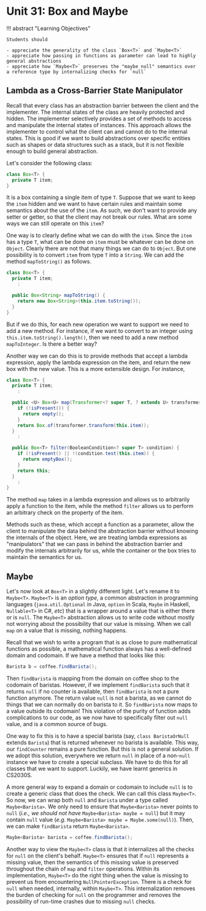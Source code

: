 # Unit 31: Box and Maybe

!!! abstract "Learning Objectives"

    Students should

    - appreciate the generality of the class `Box<T>` and `Maybe<T>`
    - appreciate how passing in functions as parameter can lead to highly general abstractions
    - appreciate how `Maybe<T>` preserves the "maybe null" semantics over a reference type by internalizing checks for `null`

## Lambda as a Cross-Barrier State Manipulator

Recall that every class has an abstraction barrier between the client and the implementer.  The internal states of the class are heavily protected and hidden.   The implementer selectively provides a set of methods to access and manipulate the internal states of instances.  This approach allows the implementer to control what the client can and cannot do to the internal states.  This is good if we want to build abstractions over specific entities such as shapes or data structures such as a stack, but it is not flexible enough to build general abstraction.

Let's consider the following class:

```Java title="Box v0.0.1"
class Box<T> {
  private T item;
}
```

It is a box containing a single item of type `T`.  Suppose that we want to keep the `item` hidden and we want to have certain rules and maintain some semantics about the use of the `item`.  As such, we don't want to provide any setter or getter, so that the client may not break our rules.  What are some ways we can still operate on this `item`?

One way is to clearly define what we can do with the `item`.  Since the `item` has a type `T`, what can be done on `item` must be whatever can be done on `Object`.  Clearly there are not that many things we can do to `Object`.  But one possibility is to convert `item` from type `T` into a `String`.  We can add the method `mapToString()` as follows.

```java title="Box v0.1"
class Box<T> {
  private T item;
    :

  public Box<String> mapToString() {
    return new Box<String>(this.item.toString());
  }
}
```

But if we do this, for each new operation we want to support we need to add a new method.  For instance, if we want to convert to an integer using `this.item.toString().length()`, then we need to add a new method `mapToInteger`.  Is there a better way?

Another way we can do this is to provide methods that accept a lambda expression, apply the lambda expression on the item, and return the new box with the new value.  This is a more extensible design.  For instance,

```Java title="Box v0.2"
class Box<T> {
  private T item;
    :

  public <U> Box<U> map(Transformer<? super T, ? extends U> transformer) {
    if (!isPresent()) {
      return empty();
    }
    return Box.of(transformer.transform(this.item));
  }
    :

  public Box<T> filter(BooleanCondition<? super T> condition) {
    if (!isPresent() || !(condition.test(this.item)) {
      return emptyBox();
    }
    return this;
  }
    :
}
```

The method `map` takes in a lambda expression and allows us to arbitrarily apply a function to the item, while the method `filter` allows us to perform an arbitrary check on the property of the item.

Methods such as these, which accept a function as a parameter, allow the client to manipulate the data behind the abstraction barrier without knowing the internals of the object.  Here, we are treating lambda expressions as "manipulators" that we can pass in behind the abstraction barrier and modify the internals arbitrarily for us, while the container or the box tries to maintain the semantics for us.

## Maybe

Let's now look at `Box<T>` in a slightly different light.  Let's rename it to `Maybe<T>`.  `Maybe<T>` is an _option type_, a common abstraction in programming languages (`java.util.Optional` in Java, `option` in Scala, `Maybe` in Haskell, `Nullable<T>` in C#, _etc_) that is a wrapper around a value that is either there or is `null`.  The `Maybe<T>` abstraction allows us to write code without mostly not worrying about the possibility that our value is missing.  When we call `map` on a value that is missing, nothing happens.

Recall that we wish to write a program that is as close to pure mathematical functions as possible, a mathematical function always has a well-defined domain and codomain.  If we have a method that looks like this:

```Java
Barista b = coffee.findBarista();
```

Then `findBarista` is mapping from the domain on coffee shop to the codomain of baristas.  However, if we implement `findBarista` such that it returns `null` if no counter is available, then `findBarista` is not a pure function anymore.  The return value `null` is not a barista, as we cannot do things that we can normally do on barista to it.  So `findBarista` now maps to a value outside its codomain! This violation of the purity of function adds complications to our code, as we now have to specifically filter out `null` value, and is a common source of bugs.

One way to fix this is to have a special barista (say, `class BaristaOrNull` extends `Barista`) that is returned whenever no barista is available. This way, our `findCounter` remains a pure function. But this is not a general solution. If we adopt this solution, everywhere we return `null` in place of a non-`null` instance we have to create a special subclass.  We have to do this for all classes that we want to support.  Luckily, we have learnt generics in CS2030S.

A more general way to expand a domain or codomain to include `null` is to create a generic class that does the check.  We can call this class `Maybe<T>`.  So now, we can wrap both `null` and `Barista` under a type called `Maybe<Barista>`.  We only need to ensure that `Maybe<Barista>` never points to `null` (_i.e., we should not have_ `Maybe<Barista> maybe = null`) but it may contain `null` value (_e.g._ `Maybe<Barista> maybe = Maybe.some(null)`).  Then, we can make `findBarista` return `Maybe<Barista>`.

```java
Maybe<Barista> barista = coffee.findBarista();
```

Another way to view the `Maybe<T>` class is that it internalizes all the checks for `null` on the client's behalf.  `Maybe<T>` ensures that if `null` represents a missing value, then the semantics of this missing value is preserved throughout the chain of `map` and `filter` operations.  Within its implementation, `Maybe<T>` do the right thing when the value is missing to prevent us from encountering `NullPointerException`.  There is a check for `null` when needed, internally, within `Maybe<T>`.  This internalization removes the burden of checking for `null` on the programmer and removes the possibility of run-time crashes due to missing `null` checks.
